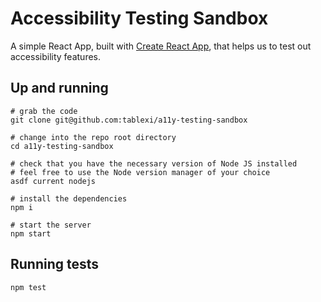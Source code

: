 # Accessibility Testing Sandbox

A simple React App, built with [Create React App](./docs/CRA_README.md), that helps us to test out accessibility features.

## Up and running

```shell
# grab the code
git clone git@github.com:tablexi/a11y-testing-sandbox

# change into the repo root directory
cd a11y-testing-sandbox

# check that you have the necessary version of Node JS installed
# feel free to use the Node version manager of your choice
asdf current nodejs

# install the dependencies
npm i

# start the server
npm start
```

## Running tests

```shell
npm test
```
